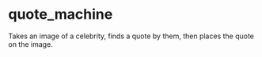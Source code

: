 # quote_machine
Takes an image of a celebrity, finds a quote by them, then places the quote on the image.
